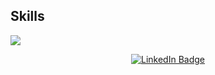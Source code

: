 ## Skills
<p align="left">
  <a href="https://skillicons.dev">
    <img src="https://skillicons.dev/icons?i=c,cpp,cs,Flutter-Dark,typescript,html,css,angular,nodejs,php,mysql,vue,docker,javascript,git,github,bash,linux,vim,vscode,godot" />
  </a>
</p>

<div align="center">
  <a href="https://www.linkedin.com/in/mattia-marzano-63941b271/">
    <img src="https://img.shields.io/badge/LinkedIn-blue?style=for-the-badge&logo=linkedin&logoColor=white" alt="LinkedIn Badge"/>
  </a>
</div>

